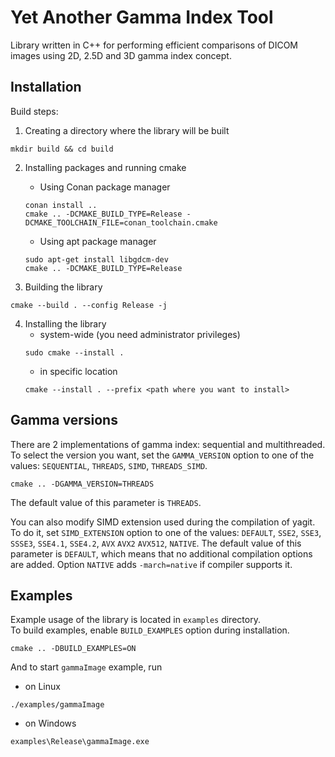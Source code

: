 # Yet Another Gamma Index Tool

Library written in C++ for performing efficient comparisons of DICOM images using 2D, 2.5D and 3D gamma index concept.

## Installation

Build steps:
1. Creating a directory where the library will be built
```
mkdir build && cd build
```

2. Installing packages and running cmake
    * Using Conan package manager
    ```
    conan install ..
    cmake .. -DCMAKE_BUILD_TYPE=Release -DCMAKE_TOOLCHAIN_FILE=conan_toolchain.cmake
    ```
    * Using apt package manager
    ```
    sudo apt-get install libgdcm-dev
    cmake .. -DCMAKE_BUILD_TYPE=Release
    ```

3. Building the library
```
cmake --build . --config Release -j
```

4. Installing the library
    * system-wide (you need administrator privileges)
    ```
    sudo cmake --install .
    ```
    * in specific location
    ```
    cmake --install . --prefix <path where you want to install>
    ```

## Gamma versions

There are 2 implementations of gamma index: sequential and multithreaded.
To select the version you want, set the `GAMMA_VERSION` option to one of the values: `SEQUENTIAL`, `THREADS`, `SIMD`, `THREADS_SIMD`.
```
cmake .. -DGAMMA_VERSION=THREADS
```
The default value of this parameter is `THREADS`.

You can also modify SIMD extension used during the compilation of yagit. To do it, set `SIMD_EXTENSION` option to one of
the values: `DEFAULT`, `SSE2`, `SSE3`, `SSSE3`, `SSE4.1`, `SSE4.2`, `AVX` `AVX2` `AVX512`, `NATIVE`.
The default value of this parameter is `DEFAULT`, which means that no additional compilation options are added.
Option `NATIVE` adds `-march=native` if compiler supports it.

## Examples

Example usage of the library is located in `examples` directory.  
To build examples, enable `BUILD_EXAMPLES` option during installation.
```
cmake .. -DBUILD_EXAMPLES=ON
```
And to start `gammaImage` example, run
* on Linux
```
./examples/gammaImage
```
* on Windows
```
examples\Release\gammaImage.exe
```
